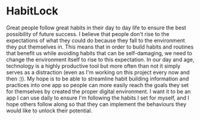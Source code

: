 # HabitLock

Great people follow great habits in their day to day life to ensure the best possibility of future success. I believe that people don't rise to the expectations of what they could do because they fall to the environment they put themselves in. This means that in order to build habits and routines that benefit us while avoiding habits that can be self-damaging, we need to change the environment itself to rise to this expectation. In our day and age, technology is a highly productive tool but more often than not it simply serves as a distraction (even as I'm working on this project every now and then :)). My hope is to be able to streamline habit building information and practices into one app so people can more easily reach the goals they set for themselves by created the proper digital environment. I want it to be an app I can use daily to ensure I'm following the habits I set for myself, and I hope others follow along so that they can implement the behaviours they would like to unlock their potential.
